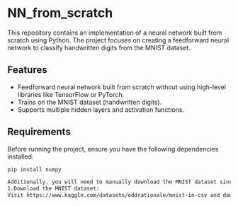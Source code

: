 # NN_from_scratch
This repository contains an implementation of a neural network built from scratch using Python. The project focuses on creating a feedforward neural network to classify handwritten digits from the MNIST dataset.

## Features
- Feedforward neural network built from scratch without using high-level libraries like TensorFlow or PyTorch.
- Trains on the MNIST dataset (handwritten digits).
- Supports multiple hidden layers and activation functions.

## Requirements
Before running the project, ensure you have the following dependencies installed:
```bash
pip install numpy

Additionally, you will need to manually download the MNIST dataset since it is too large to be uploaded to this repository.Download the MNIST dataset:
1.Download the MNIST dataset:
Visit https://www.kaggle.com/datasets/oddrationale/mnist-in-csv and download the mnist_train.csv and mnist_test.csv files. After downloading, unzip and place the files in a folder named mnist-dataset/ within the project directory.

